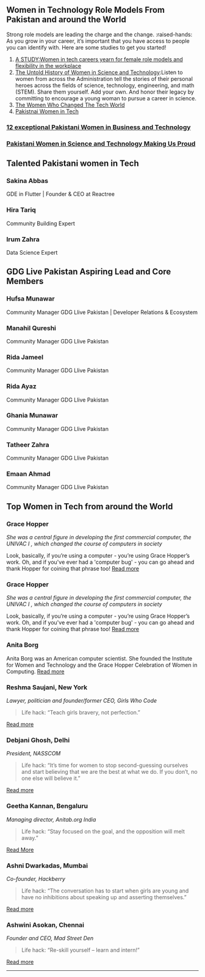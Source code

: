 ## Women in Technology Role Models From Pakistan and around the World

Strong role models are leading the charge and the change. :raised-hands: As you grow in your career, it’s important that you have access to people you can identify with. Here are some studies to get you started!
1. [A STUDY:Women in tech careers yearn for female role models and flexibility in the workplace](https://www.pluralsight.com/content/dam/pluralsight/pdfs/landing-pages/b2c/Women_In_Tech.pdf)
2. [The Untold History of Women in Science and Technology](https://obamawhitehouse.archives.gov/women-in-stem):Listen to women from across the Administration tell the stories of their personal heroes across the fields of science, technology, engineering, and math (STEM). Share them yourself. Add your own. And honor their legacy by committing to encourage a young woman to pursue a career in science.
3. [The Women Who Changed The Tech World](https://www.globalapptesting.com/blog/the-women-who-changed-the-tech-world)
4. [Pakistnai Women in Tech](https://www.womenintechpk.com/)

### [12 exceptional Pakistani Women in Business and Technology](https://www.techjuice.pk/12-exceptional-pakistani-women-in-business-and-technology/)
### [Pakistani Women in Science and Technology Making Us Proud](https://pk.mashable.com/international-womens-day/1646/pakistani-women-in-science-and-technology-making-us-proud)

## Talented Pakistani women in Tech

### **Sakina Abbas**
GDE in Flutter | Founder & CEO at Reactree

### **Hira Tariq**
Community Building Expert

### **Irum Zahra**
Data Science Expert

## GDG Live Pakistan Aspiring Lead and Core Members

### **Hufsa Munawar**
Community Manager GDG Llive Pakistan | Developer Relations & Ecosystem

### **Manahil Qureshi**
Community Manager GDG Llive Pakistan

### **Rida Jameel**
Community Manager GDG Llive Pakistan

### **Rida Ayaz**
Community Manager GDG Llive Pakistan

### **Ghania Munawar**
Community Manager GDG Llive Pakistan

### **Tatheer Zahra**
Community Manager GDG Llive Pakistan

### **Emaan Ahmad**
Community Manager GDG Llive Pakistan



## Top Women in Tech from around the World

### Grace Hopper
_She was a central figure in developing the first commercial computer, the UNIVAC I  , which changed the course of computers in society_

Look, basically, if you’re using a computer - you’re using Grace Hopper’s work. Oh, and if you've ever had a 'computer bug' - you can go ahead and thank Hopper for coining that phrase too!
[Read more](https://www.biography.com/scientist/grace-hopper)

### Grace Hopper
_She was a central figure in developing the first commercial computer, the UNIVAC I  , which changed the course of computers in society_

Look, basically, if you’re using a computer - you’re using Grace Hopper’s work. Oh, and if you've ever had a 'computer bug' - you can go ahead and thank Hopper for coining that phrase too!
[Read more](https://www.biography.com/scientist/grace-hopper)

### Anita Borg

Anita Borg was an American computer scientist. She founded the Institute for Women and Technology and the Grace Hopper Celebration of Women in Computing.
[Read more](https://anitab.org/about-us/about-anita-borg/)

### Reshma Saujani, New York
_Lawyer, politician and founder/former CEO, Girls Who Code_
> Life hack: “Teach girls bravery, not perfection.”

[Read more](https://reshmasaujani.com/about/)

### Debjani Ghosh, Delhi
_President, NASSCOM_

> Life hack: “It’s time for women to stop second-guessing ourselves and start believing that we are the best at what we do. If you don’t, no one else will believe it.”

[Read more](https://leanin.org/stories/debjani-ghosh)

### Geetha Kannan, Bengaluru
_Managing director, Anitab.org India_
> Life hack: “Stay focused on the goal, and the opposition will melt away.”

[Read More](https://yourstory.com/2018/11/women-equal-crucial-building-tech-world-needs-says-geetha-kannan-md-anitab-org)

### Ashni Dwarkadas, Mumbai
_Co-founder, Hackberry_
> Life hack: “The conversation has to start when girls are young and have no inhibitions about speaking up and asserting themselves.”

[Read more](https://yourstory.com/2016/06/koffeeplace)

### Ashwini Asokan, Chennai
_Founder and CEO, Mad Street Den_
>Life hack: “Re-skill yourself – learn and intern!”

[Read more](http://shenomics.com/ashwini-ashokan/)

---
